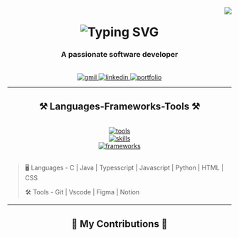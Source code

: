 <img align="right" src="https://visitor-badge.laobi.icu/badge?page_id=ahhmadas213.ahhmadas213">


<h1 align="center">
  <img src="https://readme-typing-svg.demolab.com?font=Fira+Code&weight=800&size=28&pause=500&color=F7C405&random=false&width=435&lines=Hi%2C+There%E2%9C%8B!;I%2Cm+Ahmed+Bakur" alt="Typing SVG" />
</h1>

<h3 align="center">A passionate software developer</h3>
<br>

<div align="center">
  <a href="mailto:ahhmadas213@gmail.com" >
    <img alt="gmil" src="https://img.shields.io/badge/Gmail-D14836?style=for-the-badge&logo=gmail&logoColor=white">
  </a>

  <a href="https://www.linkedin.com/in/ahmed-bakur/"  target="_blank">
    <img alt="linkedin" src="https://img.shields.io/badge/LinkedIn-0077B5?style=for-the-badge&logo=linkedin&logoColor=white">
  </a>

  <a href="https://abiu.vercel.app/" target="_blank" >
    <img alt="portfolio" src="https://img.shields.io/badge/Portfolio-f5bc42?style=for-the-badge&logo=todoist&logoColor=white">
  </a>
</div>

<hr>
<h2 align="center">⚒️ Languages-Frameworks-Tools ⚒️</h2>
<br>

<div align="center">
    <a href="https://skillicons.dev">
      <img alt="tools" src="https://skillicons.dev/icons?i=git,vscode,notion,figma" />
      <br>
      <img alt="skills" src="https://skillicons.dev/icons?i=nextjs,react,flask,mysql,mongodb" />
      <br>
      <img alt="frameworks" src="https://skillicons.dev/icons?i=c,java,ts,javascript,python,html,css" />
  </a>

</div>

<br>

> :desktop_computer:  Languages - C | Java | Typesscript | Javascript | Python | HTML | CSS 
>
> :hammer_and_wrench:  Tools - Git | Vscode | Figma | Notion
>

<hr>

<div align="center">
  <h2>🐍 My Contributions 🐍</h2>
  <br>  
  <br/><br/><br/>
</div>

